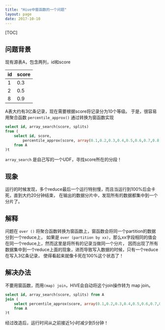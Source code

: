 ```yaml
---
title: "Hive中窗函数的一个问题"
layout: page
date: 2017-10-10
---
```

[TOC]

## 问题背景
现有源表A，包含两列，id和score

|id  |   score  |
|----|---------|
| 1   |   0.3  |
| 2   |   0.5  |
| 8   |   0.9  |

A表大约有3亿条记录，现在需要根据score将记录分为10个等级。
于是，很容易用聚合函数 `percentile_approx()` 通过转换为窗函数实现

```sql
select id, array_search(score, splits)
from (
    select id, score,
        percentile_approx(score, array(0.1,0.2,0.3,0.4,0.5,0.6,0.7,0.8,0.9)) over () as splits
    from A
)t
```

`array_search` 是自己写的一个UDF，寻找score所在的分段！

## 现象
运行的时候发现，多个reduce最后一个运行特别慢，而且当运行到100%后会卡死，直到大约20分钟结束，
在输出的数据分片中，发现所有的数据都集中到一个分片了。

## 解释
问题在 `over ()` 将聚合函数转换为窗函数上，窗函数会将同一个partition的数据分到一个reduce上，
如果是 `over (partition by xx)`，那么xx字段相同的值会在同一个reduce上，然而这里是将所有的记录当做同一个分片，
因而出现了所有数据集中到一个reduce上面的现象，进而导致写入数据的时候，只有一个reduce在写入3亿条记录，
使得看起来就像卡死在100%这个状态了！

## 解决办法
不要用窗函数，而用`(map) join`，HIVE会自动将这个join操作转为 map join。

```sql
select id, array_search(score, splits) from A
join (
    select percentile_approx(score, array(0.1,0.2,0.3,0.4,0.5,0.6,0.7,0.8,0.9)) as splits
    from A
)t
```

经过改造后，运行时间从之前接近1小时减少到5分钟！
